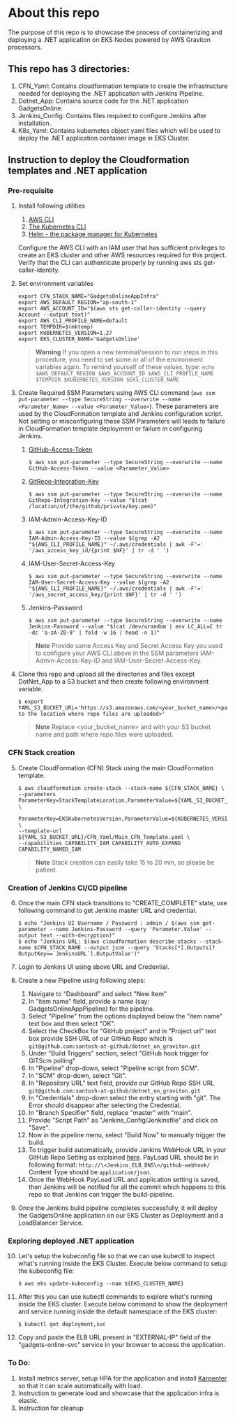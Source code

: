 # About this repo
The purpose of this repo is to showcase the process of containerizing and deploying a .NET application on EKS Nodes powered by AWS Graviton processors.

## This repo has 3 directories:
1. CFN_Yaml: Contains cloudformation template to create the infrastructure needed for deploying the .NET application with Jenkins Pipeline.
2. Dotnet_App: Contains source code for the .NET application GadgetsOnline.
3. Jenkins_Config: Contains files required to configure Jenkins after installation.
4. K8s_Yaml: Contains kubernetes object yaml files which will be used to deploy the .NET application container image in EKS Cluster.

## Instruction to deploy the Cloudformation templates and .NET application 
### Pre-requisite
1. Install following utilities
    1. [AWS CLI](https://docs.aws.amazon.com/cli/latest/userguide/install-cliv2-linux.html)
    2. [The Kubernetes CLI](https://kubernetes.io/docs/tasks/tools/install-kubectl-linux/)
    3. [Helm - the package manager for Kubernetes](https://helm.sh/docs/intro/install/)

    Configure the AWS CLI with an IAM user that has sufficient privileges to create an EKS cluster and other AWS resources required for this project. Verify that the CLI can authenticate properly by running aws sts get-caller-identity.

2. Set environment variables

    ```
    export CFN_STACK_NAME="GadgetsOnlineAppInfra"
    export AWS_DEFAULT_REGION="ap-south-1"
    export AWS_ACCOUNT_ID="$(aws sts get-caller-identity --query Account --output text)"
    export AWS_CLI_PROFILE_NAME=default
    export TEMPDIR=$(mktemp)
    export KUBERNETES_VERSION=1.27
    export EKS_CLUSTER_NAME='GadgetsOnline'
    ```

    > **Warning**
    > If you open a new terminal/session to run steps in this procedure, you need to set some or all of the environment variables again. To remind yourself of these values, type:
    > `echo $AWS_DEFAULT_REGION $AWS_ACCOUNT_ID $AWS_CLI_PROFILE_NAME $TEMPDIR $KUBERNETES_VERSION $EKS_CLUSTER_NAME`

3. Create Required SSM Parameters using AWS CLI command (`aws ssm put-parameter --type SecureString --overwrite --name <Parameter_Name> --value <Parameter_Value>`). These parameters are used by the CloudFormation template and Jenkins configuration script. Not setting or misconfiguring these SSM Parameters will leads to failure in CloudFormation template deployment or failure in configuring Jenkins.
    1. [GitHub-Access-Token](https://docs.github.com/en/enterprise-server@3.4/authentication/keeping-your-account-and-data-secure/creating-a-personal-access-token)
        ```
        $ aws ssm put-parameter --type SecureString --overwrite --name GitHub-Access-Token --value <Parameter_Value>
        ```
    2. [GitRepo-Integration-Key](https://docs.github.com/en/authentication/connecting-to-github-with-ssh/adding-a-new-ssh-key-to-your-github-account)
        ```
        $ aws ssm put-parameter --type SecureString --overwrite --name GitRepo-Integration-Key --value "$(cat /location/of/the/github/private/key.pem)"
        ```
    3. IAM-Admin-Access-Key-ID
        ```
        $ aws ssm put-parameter --type SecureString --overwrite --name IAM-Admin-Access-Key-ID --value $(grep -A2 "${AWS_CLI_PROFILE_NAME}" ~/.aws/credentials | awk -F'=' '/aws_access_key_id/{print $NF}' | tr -d ' ')
        ```
    4. IAM-User-Secret-Access-Key
        ```
        $ aws ssm put-parameter --type SecureString --overwrite --name IAM-User-Secret-Access-Key --value $(grep -A2 "${AWS_CLI_PROFILE_NAME}" ~/.aws/credentials | awk -F'=' '/aws_secret_access_key/{print $NF}' | tr -d ' ')
        ```
    5. Jenkins-Password
        ```
        $ aws ssm put-parameter --type SecureString --overwrite --name Jenkins-Password --value "$(cat /dev/urandom | env LC_ALL=C tr -dc 'a-zA-Z0-9' | fold -w 16 | head -n 1)"
        ```

    > **Note**
    > Provide same Access Key and Secret Access Key you used to configure your AWS CLI above in the SSM parameters IAM-Admin-Access-Key-ID and IAM-User-Secret-Access-Key.

4. Clone this repo and upload all the directories and files except DotNet_App to a S3 bucket and then create following environment variable.
    ```
    $ export YAML_S3_BUCKET_URL='https://s3.amazonaws.com/<your_bucket_name>/<patch to the location where repo files are uploaded>'
    ```

    > **Note**
    > Replace <your_bucket_name> and <patch to the location where repo files are uploaded> with your S3 bucket name and path where repo files were uploaded.

### CFN Stack creation
5. Create CloudFormation (CFN) Stack using the main CloudFormation template.
    ```
    $ aws cloudformation create-stack --stack-name ${CFN_STACK_NAME} \
    --parameters ParameterKey=StackTemplateLocation,ParameterValue=${YAML_S3_BUCKET_URL} \
      ParameterKey=EKSKubernetesVersion,ParameterValue=${KUBERNETES_VERSION} \
    --template-url ${YAML_S3_BUCKET_URL}/CFN_Yaml/Main_CFN_Template.yaml \
    --capabilities CAPABILITY_IAM CAPABILITY_AUTO_EXPAND CAPABILITY_NAMED_IAM
    ```

    > **Note**
    > Stack creation can easily take 15 to 20 min, so please be patient.

### Creation of Jenkins CI/CD pipeline
6. Once the main CFN stack transitions to "CREATE_COMPLETE" state, use following command to get Jenkins master URL and credential.
    ```
    $ echo "Jenkins UI Username / Password : admin / $(aws ssm get-parameter --name Jenkins-Password --query 'Parameter.Value' --output text --with-decryption)"
    $ echo "Jenkins URL: $(aws cloudformation describe-stacks --stack-name $CFN_STACK_NAME --output json --query 'Stacks[*].Outputs[?OutputKey==`JenkinsURL`].OutputValue')"
    ```

7. Login to Jenkins UI using above URL and Credential.
8. Create a new Pipeline using following steps:

    1. Navigate to "Dashboard" and select "New Item"
    2. In "item name" field, provide a name (say: GadgetsOnlineAppPipeline) for the pipeline.
    3. Select "Pipeline" from the options displayed below the "item name" text box and then select "OK".
    4. Select the CheckBox for "GitHub project" and in "Project url" text box provide SSH URL of our GitHub Repo which is `git@github.com:santosh-at-github/dotnet_on_graviton.git`
    5. Under "Build Triggers" section, select "GitHub hook trigger for GITScm polling"
    6. In "Pipeline" drop-down, select "Pipeline script from SCM".
    7. In "SCM" drop-down, select "Git".
    8. In "Repository URL" text field, provide our GitHub Repo SSH URL `git@github.com:santosh-at-github/dotnet_on_graviton.git`
    9. In "Credentials" drop-down select the entry starting with "git". The Error should disappear after selecting the Credential.
    10. In "Branch Specifier" field, replace "master" with "main".
    11. Provide "Script Path" as "Jenkins_Config/Jenkinsfile" and click on "Save".
    12. Now in the pipeline menu, select "Build Now" to manually trigger the build.
    13. To trigger build automatically, provide Jankins WebHook URL in your GitHub Repo Setting as explained [here](https://www.blazemeter.com/blog/how-to-integrate-your-github-repository-to-your-jenkins-project).
        PayLoad URL should be in following format: `http://\<Jenkins_ELB_DNS\>/github-webhook/`\
        Content Type should be `application/json`.
    14. Once the WebHook PayLoad URL and application setting is saved, then Jenkins will be notified for all the commit which happens to this repo so that Jenkins can trigger the build-pipeline.
9. Once the Jenkins build pipeline completes successfully, it will deploy the GadgetsOnline application on our EKS Cluster as Deployment and a LoadBalancer Service.

### Exploring deployed .NET application
10. Let's setup the kubeconfig file so that we can use kubectl to inspect what's running inside the EKS Cluster. Execute below command to setup the kubeconfig file:
    ```
    $ aws eks update-kubeconfig --nam ${EKS_CLUSTER_NAME}
    ```
11. After this you can use kubectl commands to explore what's running inside the EKS cluster. Execute below command to show the deployment and service running inside the default namespace of the EKS cluster:
    ```
    $ kubectl get deployment,svc
    ```
12. Copy and paste the ELB URL present in "EXTERNAL-IP" field of the "gadgets-online-svc" service in your browser to access the application.

### To Do:
1. Install metrics server, setup HPA for the application and install [Karpenter](https://karpenter.sh/v0.27.0/getting-started/getting-started-with-eksctl/) so that it can scale automatically with load.
14. Instruction to generate load and showcase that the application infra is elastic.
15. Instruction for cleanup